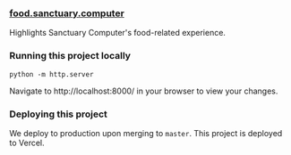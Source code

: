 ### [food.sanctuary.computer](https://food.sanctuary.computer/)

Highlights Sanctuary Computer's food-related experience.

### Running this project locally

```
python -m http.server
```

Navigate to http://localhost:8000/ in your browser to view your changes. 

### Deploying this project 

We deploy to production upon merging to `master`. This project is deployed to Vercel.